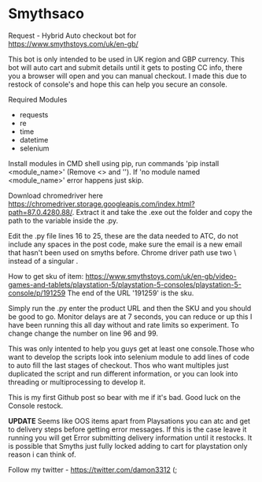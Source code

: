 # Smythsaco
Request - Hybrid Auto checkout bot for https://www.smythstoys.com/uk/en-gb/

This bot is only intended to be used in UK region and GBP currency. This bot will auto cart and submit details until it gets to posting CC info, there you a browser will open and you can manual checkout. I made this due to restock of console's and hope this can help you secure an console. 

Required Modules
- requests
- re 
- time
- datetime
- selenium

Install modules in CMD shell using pip, run commands 'pip install <module_name>' (Remove <> and ''). If 'no module named <module_name>' error happens just skip.

Download chromedriver here https://chromedriver.storage.googleapis.com/index.html?path=87.0.4280.88/. Extract it and take the .exe out the folder and copy the path to the variable inside the .py.

Edit the .py file lines 16 to 25, these are the data needed to ATC, do not include any spaces in the post code, make sure the email is a new email that hasn't been used on smyths before. Chrome driver path use two \\ instead of a singular \.

How to get sku of item:
https://www.smythstoys.com/uk/en-gb/video-games-and-tablets/playstation-5/playstation-5-consoles/playstation-5-console/p/191259
The end of the URL '191259' is the sku.

Simply run the .py enter the product URL and then the SKU and you should be good to go. Monitor delays are at 7 seconds, you can reduce or up this I have been running this all day without and rate limits so experiment. To change change the number on line 96 and 99.

This was only intented to help you guys get at least one console.Those who want to develop the scripts look into selenium module to add lines of code to auto fill the last stages of checkout. Thos who want multiples just duplicated the script and run different information, or you can look into threading or multiprocessing to develop it.

This is my first Github post so bear with me if it's bad. Good luck on the Console restock.

**UPDATE**
Seems like OOS items apart from Playsations you can atc and get to delivery steps before getting error messages. If this is the case leave it running you will get Error submitting delivery information until it restocks. It is possible that Smyths just fully locked adding to cart for playstation only reason i can think of.

Follow my twitter - https://twitter.com/damon3312 (;
